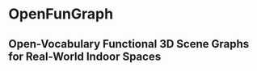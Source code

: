 # OpenFunGraph
## Open-Vocabulary Functional 3D Scene Graphs for Real-World Indoor Spaces
<!-- <div align="center">
<a href="https://aycatakmaz.github.io/">Ay&#231;a Takmaz</a><sup>1*</sup>, &nbsp;&nbsp;&nbsp; <a href="https://elisabettafedele.github.io/">Elisabetta Fedele</a><sup>1*</sup>,
<br />
<a href="https://people.inf.ethz.ch/~sumnerb/">Robert W. Sumner</a><sup>1</sup>,&nbsp;&nbsp;&nbsp;<a href="https://people.inf.ethz.ch/pomarc/">Marc Pollefeys</a><sup>1,2</sup>,&nbsp;&nbsp;&nbsp;<a href="https://federicotombari.github.io/">Federico Tombari</a><sup>3</sup>,&nbsp;&nbsp;&nbsp;<a href="https://francisengelmann.github.io/">Francis Engelmann</a><sup>1,3</sup>

<sup>1</sup>ETH Zürich&nbsp;&nbsp;&nbsp;&nbsp;<sup>2</sup>Microsoft&nbsp;&nbsp;&nbsp;&nbsp;<sup>3</sup>Google&nbsp;&nbsp;&nbsp;&nbsp;<sup>*</sup>equal contribution

<a href="https://arxiv.org/abs/2306.13631"><img alt="arXiv" src="https://img.shields.io/badge/arXiv-badge"></a>

<a href="https://pytorch.org/get-started/locally/"><img alt="PyTorch" src="https://img.shields.io/badge/PyTorch-ee4c2c?logo=pytorch&logoColor=white"></a>
<a href="https://hydra.cc/"><img alt="Config: Hydra" src="https://img.shields.io/badge/Config-Hydra-89b8cd"></a>

![teaser](./static/images/teaser.jpeg)

</div>

<h2 class="title is-3">BibTeX</h2>
          <pre><code>
@inproceedings{takmaz2023openmask3d,
  title={{OpenMask3D: Open-Vocabulary 3D Instance Segmentation}},
  author={Takmaz, Ay{\c{c}}a and Fedele, Elisabetta and Sumner, Robert W. and Pollefeys, Marc and Tombari, Federico and Engelmann, Francis},
  booktitle={Advances in Neural Information Processing Systems (NeurIPS)},
year={2023}
}</code></pre>
    </div>
  </div> -->



